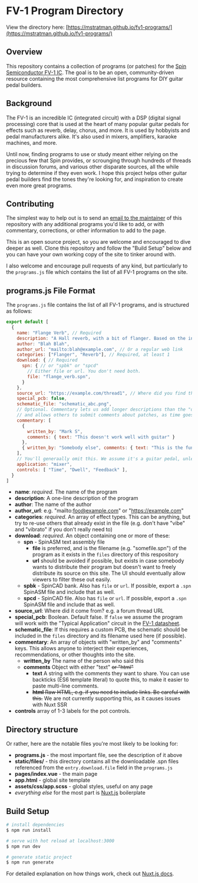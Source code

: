 # FV-1 Program Directory

View the directory here: [https://mstratman.github.io/fv1-programs/](https://mstratman.github.io/fv1-programs/)

## Overview

This repository contains a collection of programs (or patches) for the
[Spin Semiconductor FV-1 IC](http://spinsemi.com/products.html). The goal is to be an open, community-driven
resource containing the most comprehensive list programs for DIY guitar pedal builders. 

## Background

The FV-1 is an incredible IC (integrated circuit) with a DSP (digital signal processing) core that is used at the heart of many popular guitar pedals for effects such as reverb, delay, chorus, and more. It is used by hobbyists and pedal manufacturers alike.  It's also used in mixers, amplifiers, karaoke machines, and more.

Until now, finding programs to use or study meant either relying on the precious few that Spin provides, or scrounging through hundreds of threads in discussion forums, and various other disparate sources, all the while trying to determine if they even work. I hope this project helps other guitar pedal builders find the tones they're looking for, and inspiration to create even more great programs.

## Contributing

The simplest way to help out is to send an [email to the maintainer](stratman@gmail.com) of this
repository with any additional programs you'd like to add, or with commentary, corrections, or other information to add to the page.

This is an open source project, so you are welcome and encouraged to dive deeper as well.  Clone this repository and follow the "Build Setup" below and you can have your own working copy of the site to tinker around with.

I also welcome and encourage pull requests of any kind, but particularly to the `programs.js` file which contains the list of all FV-1 programs on the site.

## programs.js File Format

The `programs.js` file contains the list of all FV-1 programs, and is
structured as follows:

```js
export default [
  {
    name: "Flange Verb", // Required
    description: "A Hall reverb, with a bit of flanger. Based on the internal ROM program, with a few tweaks.",
    author: "Blah Blah",
    author_url: "mailto:blah@example.com", // Or a regular web link
    categories: ["Flanger", "Reverb"], // Required, at least 1
    download: { // Required
      spn: { // or "spbk" or "spcd"
        // Either file or url. You don't need both.
        file: "flange_verb.spn",
      }
    },
    source_url: "https://example.com/thread1", // Where did you find this, particularly if there is discussion about it
    special_pcb: false,
    schematic_file: "schematic_abc.png",
    // Optional. Commentary lets us add longer descriptions than the "description" field,
    // and allows others to submit comments about patches, as time goes on.
    commentary: [
      {
        written_by: "Mark S",
        comments: { text: "This doesn't work well with guitar" }
      },
      { written_by: "Somebody else", comments: { text: "This is the funkiest Flanger ever" } },
    ],
    // You'll generaally omit this. We assume it's a guitar pedal, unless this is set to something else
    application: "mixer",
    controls: [ "Time", "Dwell", "Feedback" ],
  }
]
```

* **name**: *required*. The name of the program
* **description**: A one-line description of the program
* **author**: The name of the author
* **author_url**: e.g. "mailto:foo@example.com" or "https://example.com"
* **categories**: *required*. An array of effect types. This can be anything, but try to re-use others that already exist in the file (e.g. don't have "vibe" and "vibrato" if you don't really need to)
* **download**: *required*. An object containing one or more of these:
  * **spn** - SpinASM text assembly file
    * **file** is preferred, and is the filename (e.g. "somefile.spn") of the program as it exists in the `files` directory of this respository
    * **url** should be avoided if possible, but exists in case somebody wants to distribute their program but doesn't want to freely distribute its source on this site. The UI should eventually allow viewers to filter these out easily.
  * **spbk** - SpinCAD bank. Also has `file` or `url`. If possible, export a `.spn` SpinASM file and include that as well.
  * **spcd** - SpinCAD file. Also has `file` or `url`. If possible, export a `.spn` SpinASM file and include that as well.
* **source_url**: Where did it come from? e.g. a forum thread URL
* **special_pcb**: Boolean. Default false. If `false` we assume the program will work with the "Typical Application" circuit in the [FV-1 datasheet](http://www.spinsemi.com/Products/datasheets/spn1001/FV-1.pdf).
* **schematic_file**: If this requires a custom PCB, the schematic should be included in the `files` directory and its filename used here (if possible).
* **commentary**: An array of objects with "written_by" and "comments" keys.  This allows anyone to interject their experiences, recommendations, or other thoughts into the site.
  * **written_by** The name of the person who said this
  * **comments** Object with either "text" ~~or "html"~~
    * **text** A string with the comments they want to share. You can use backticks (ES6 template literal) to quote this, to make it easier to paste multi-line comments.
    * ~~**html** Raw HTML, e.g. if you need to include links. Be careful with this.~~ We are not currently supporting this, as it causes issues with Nuxt SSR
* **controls** array of 1-3 labels for the pot controls.

## Directory structure

Or rather, here are the notable files you're most likely to be looking for:

* **programs.js** - the most important file, see the description of it above
* **static/files/** - this directory contains all the downloadable .spn files referenced from the `entry.download.file` field in the `programs.js`
* **pages/index.vue** - the main page
* **app.html** - global site template
* **assets/css/app.scss** - global styles, useful on any page
* *everything else* for the most part is [Nuxt.js](https://nuxtjs.org/) boilerplate

## Build Setup

``` bash
# install dependencies
$ npm run install

# serve with hot reload at localhost:3000
$ npm run dev

# generate static project
$ npm run generate
```

For detailed explanation on how things work, check out [Nuxt.js docs](https://nuxtjs.org).
